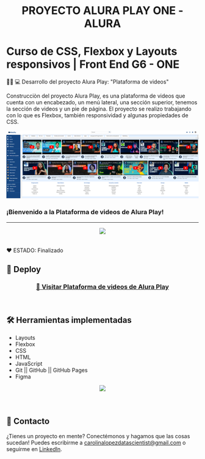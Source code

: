 <h1 align="center"> PROYECTO ALURA PLAY ONE - ALURA </h1>


# Curso de CSS, Flexbox y Layouts responsivos | Front End G6 - ONE 


👩‍💻 💻 Desarrollo del proyecto Alura Play: "Plataforma de videos"   

Construcciòn del proyecto Alura Play, es una plataforma de videos que cuenta con un encabezado, 
un menú lateral, una sección superior, tenemos la sección de videos y un pie de página. 
El proyecto se realizo trabajando con lo que es Flexbox, también responsividad y algunas propiedades de CSS.

<p align="center" >
     <img width="800" heigth="600" src="img/cabecera/Portada.png">
</p>


### ¡Bienvenido a la Plataforma de videos de Alura Play!

---



<p align="center" >
     <img width="400" heigth="300" src="https://user-images.githubusercontent.com/91544872/157673573-5e781ce9-601c-4ea3-9db1-b60bebf717aa.png">
</p>

<br />
  ❤️ ESTADO: Finalizado
<br />

## 🔎 Deploy
<div align="center">
  <h3>
    <a href="https://github.com/bety2022/Proyecto-Alura-Play/blob/main/index.html" >
      🔗 Visitar Plataforma de videos de Alura Play
    </a>
</div>
<br />

## 🛠️ Herramientas implementadas 
  - Layouts
  - Flexbox
  - CSS
  - HTML
  - JavaScript
  - Git || GitHub || GitHub Pages
  - Figma

<div align="center">
    <a href="https://skillicons.dev">
      <img src="https://skillicons.dev/icons?i=Flexbox,Layouts,css,html,js,git,github,figma" />
    </a>
</div>
<br />

<br />

## 📧 Contacto
¿Tienes un proyecto en mente? Conectémonos y hagamos que las cosas sucedan! Puedes escribirme a carolinalopezdatascientist@gmail.com o seguirme en [LinkedIn](https://www.linkedin.com/in/carolina-lopez-430208106/).
<br /><br />
